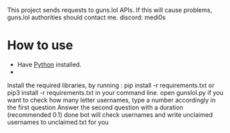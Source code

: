 This project sends requests to guns.lol APIs. If this will cause problems, guns.lol authorities should contact me. discord: medi0s

# How to use
- Have <a href="https://www.python.org/">Python</a> installed.
- 
Install the required libraries, by running : pip install -r requirements.txt or pip3 install -r requirements.txt in your command line.
open gunslol.py
if you want to check how many letter usernames, type a number accordingly in the first question
Answer the second question with a duration (recommended 0.1)
done bot will check usernames and write unclaimed usernames to unclaimed.txt for you


